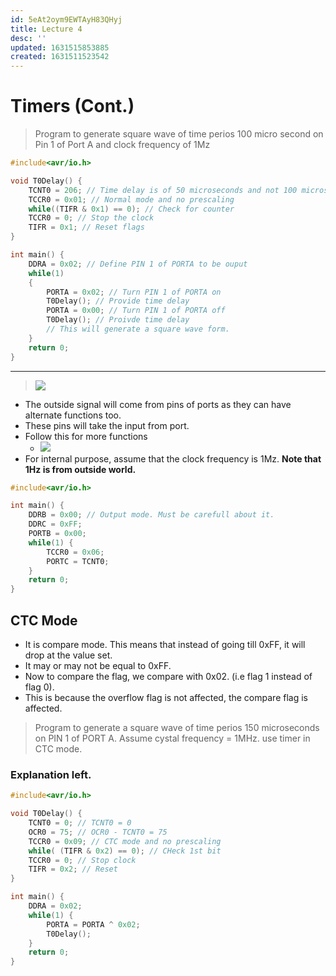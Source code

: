 ```yaml
---
id: 5eAt2oym9EWTAyH83QHyj
title: Lecture 4
desc: ''
updated: 1631515853885
created: 1631511523542
---
```


# Timers (Cont.)

> Program to generate square wave of time perios 100 micro second on Pin 1 of Port A and clock frequency of 1Mz

```c
#include<avr/io.h>

void T0Delay() {
    TCNT0 = 206; // Time delay is of 50 microseconds and not 100 microseconds.
    TCCR0 = 0x01; // Normal mode and no prescaling
    while((TIFR & 0x1) == 0); // Check for counter
    TCCR0 = 0; // Stop the clock
    TIFR = 0x1; // Reset flags
}

int main() {
    DDRA = 0x02; // Define PIN 1 of PORTA to be ouput
    while(1)
    {
        PORTA = 0x02; // Turn PIN 1 of PORTA on
        T0Delay(); // Provide time delay
        PORTA = 0x00; // Turn PIN 1 of PORTA off
        T0Delay(); // Proivde time delay
        // This will generate a square wave form.
    }
    return 0;
}
```
---

> ![](/assets/images/2021-09-13-11-42-59.png)

* The outside signal will come from pins of ports as they can have alternate functions too.
* These pins will take the input from port.
* Follow this for more functions
    * ![](/assets/images/2021-09-13-11-44-23.png)
* For internal purpose, assume that the clock frequency is 1Mz. **Note that 1Hz is from outside world.**

```c
#include<avr/io.h>

int main() {
    DDRB = 0x00; // Output mode. Must be carefull about it.
    DDRC = 0xFF;
    PORTB = 0x00;
    while(1) {
        TCCR0 = 0x06;
        PORTC = TCNT0;
    }
    return 0;
}
```

## CTC Mode
* It is compare mode. This means that instead of going till 0xFF, it will drop at the value set.
* It may or may not be equal to 0xFF.
* Now to compare the flag, we compare with 0x02. (i.e flag 1 instead of flag 0).
* This is because the overflow flag is not affected, the compare flag is affected.

> Program to generate a square wave of time perios 150 microseconds on PIN 1 of PORT A. Assume cystal frequency = 1MHz. use timer in CTC mode.

### **Explanation left.**
```c
#include<avr/io.h>

void T0Delay() {
    TCNT0 = 0; // TCNT0 = 0
    OCR0 = 75; // OCR0 - TCNT0 = 75
    TCCR0 = 0x09; // CTC mode and no prescaling
    while( (TIFR & 0x2) == 0); // CHeck 1st bit
    TCCR0 = 0; // Stop clock
    TIFR = 0x2; // Reset
}

int main() {
    DDRA = 0x02;
    while(1) {
        PORTA = PORTA ^ 0x02;
        T0Delay();
    }
    return 0;
}
```
